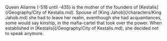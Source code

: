 Queen Alianne (-518 until -435) is the mother of the founders of [Kestalis](/Geography/City of Kestalis.md).
Spouse of [King Jahob](/characters/King Jahob.md) she had to leave her realm, eventhough she had acquaintances, 
some would say kinship, in the mafia-cartel that took over the power. 
When established in [Kestalis](/Geography/City of Kestalis.md), she decided not to speak anymore.
